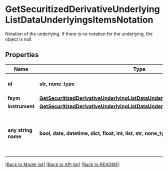# GetSecuritizedDerivativeUnderlyingListDataUnderlyingsItemsNotation

Notation of the underlying. If there is no notation for the underlying, the object is null.

## Properties
Name | Type | Description | Notes
------------ | ------------- | ------------- | -------------
**id** | **str, none_type** | Identifier of the notation. | [optional] 
**fsym** | [**GetSecuritizedDerivativeUnderlyingListDataUnderlyingsItemsNotationFsym**](GetSecuritizedDerivativeUnderlyingListDataUnderlyingsItemsNotationFsym.md) |  | [optional] 
**instrument** | [**GetSecuritizedDerivativeUnderlyingListDataUnderlyingsItemsNotationInstrument**](GetSecuritizedDerivativeUnderlyingListDataUnderlyingsItemsNotationInstrument.md) |  | [optional] 
**any string name** | **bool, date, datetime, dict, float, int, list, str, none_type** | any string name can be used but the value must be the correct type | [optional]

[[Back to Model list]](../README.md#documentation-for-models) [[Back to API list]](../README.md#documentation-for-api-endpoints) [[Back to README]](../README.md)


